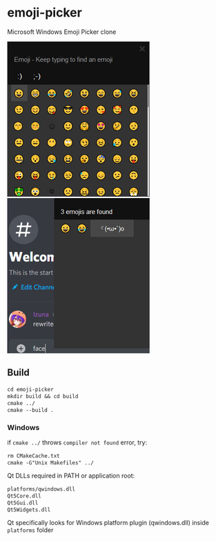 # emoji-picker
Microsoft Windows Emoji Picker clone  

![pajaDank.jpg](.github/pajaDank.jpg) ![WAYTOODANK.jpg](.github/WAYTOODANK.jpg)

## Build

    cd emoji-picker
    mkdir build && cd build
    cmake ../
    cmake --build .

### Windows

if `cmake ../` throws `compiler not found` error, try:  

    rm CMakeCache.txt
    cmake -G"Unix Makefiles" ../

Qt DLLs required in PATH or application root:  

    platforms/qwindows.dll
    Qt5Core.dll
    Qt5Gui.dll
    Qt5Widgets.dll

Qt specifically looks for Windows platform plugin (qwindows.dll) inside `platforms` folder  
